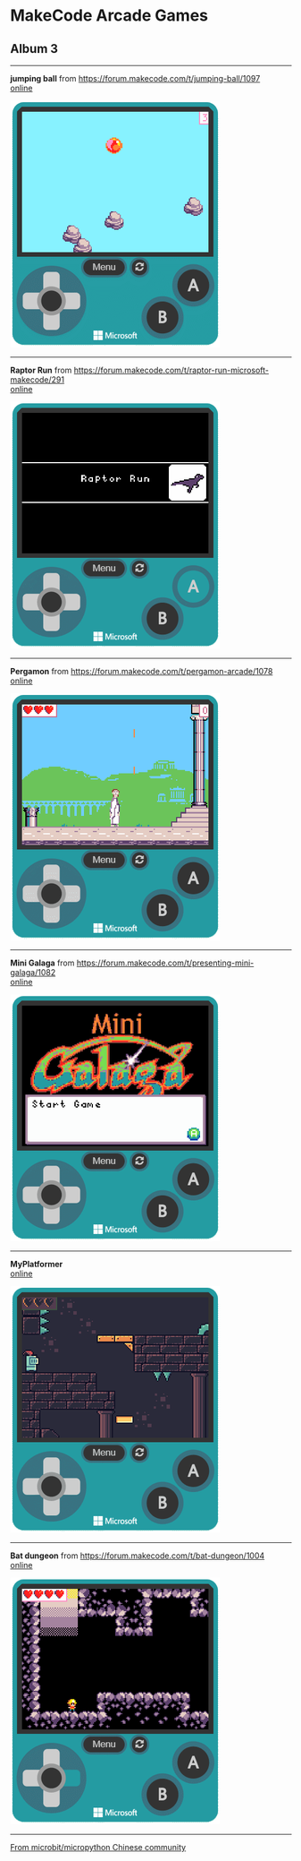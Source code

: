 # MakeCode Arcade Games
## Album 3

---------

**jumping ball** from https://forum.makecode.com/t/jumping-ball/1097  
[online](https://arcade.makecode.com/01670-90640-53765-21516)

![](arcade-jumping-ball.gif)

---------

**Raptor Run** from https://forum.makecode.com/t/raptor-run-microsoft-makecode/291  
[online](https://arcade.makecode.com/01557-22698-02189-74225)

![](arcade-Raptor-Run.gif)

---------

**Pergamon** from https://forum.makecode.com/t/pergamon-arcade/1078  
[online](https://arcade.makecode.com/79471-28049-02067-29794)

![](arcade-pergamon-arcade.gif)

---------

**Mini Galaga** from https://forum.makecode.com/t/presenting-mini-galaga/1082  
[online](https://arcade.makecode.com/21217-52862-26493-66020)

![](arcade-Mini-Galaga.gif)

---------

**MyPlatformer**   
[online](https://arcade.makecode.com/#pub:91882-30149-11921-75894)

![](arcade-MyPlatformer.gif)

---------

**Bat dungeon** from https://forum.makecode.com/t/bat-dungeon/1004  
[online](https://arcade.makecode.com/76866-08647-86101-41081)

![](arcade-bat-dungeon.gif)

---------


[From microbit/micropython Chinese community](http://www.micropython.org.cn)
